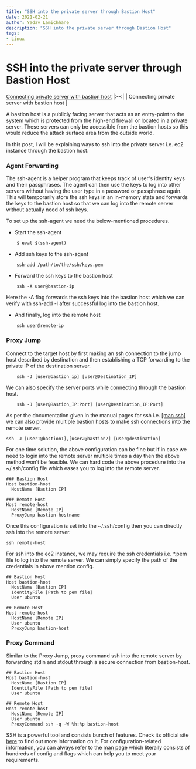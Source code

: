 ```yaml
---
title: "SSH into the private server through Bastion Host"
date: 2021-02-21
author: Yadav Lamichhane
description: "SSH into the private server through Bastion Host"
tags:
- Linux
---
```


# SSH into the private server through Bastion Host

[Connecting private server with bastion host](https://i.imgur.com/1mZuxec.png)
|:--:|
| Connecting private server with bastion host |

A bastion host is a publicly facing server that acts as an entry-point to the system which is protected from the high-end firewall or located in a private server. These servers can only be accessible from the bastion hosts so this would reduce the attack surface area from the outside world.

In this post, I will be explaining ways to ssh into the private server i.e. ec2 instance through the bastion host.

### **Agent Forwarding**

The ssh-agent is a helper program that keeps track of user's identity keys and their passphrases. The agent can then use the keys to log into other servers without having the user type in a password or passphrase again. This will temporarily store the ssh keys in an in-memory state and forwards the keys to the bastion host so that we can log into the remote server without actually need of ssh keys.

To set up the ssh-agent we need the below-mentioned procedures.

* Start the ssh-agent
```
    $ eval $(ssh-agent)
```
* Add ssh keys to the ssh-agent
```
    ssh-add /path/to/the/ssh/keys.pem
```
* Forward the ssh keys to the bastion host
```
    ssh -A user@bastion-ip
```
Here the -A flag forwards the ssh keys into the bastion host which we can verify with ssh-add -l after successful log into the bastion host.

* And finally, log into the remote host
```
    ssh user@remote-ip
```
### **Proxy Jump**

Connect to the target host by first making an ssh connection to the jump host described by destination and then establishing a TCP forwarding to the private IP of the destination server.
```
    ssh -J [user@bastion_ip] [user@Destination_IP]
```
We can also specify the server ports while connecting through the bastion host.
```
    ssh -J [user@Bastion_IP:Port] [user@Destination_IP:Port]
```
As per the documentation given in the manual pages for ssh i.e. [[man ssh]](https://man7.org/linux/man-pages/man1/ssh.1.html) we can also provide multiple bastion hosts to make ssh connections into the remote server.

    ssh -J [user1@bastion1],[user2@bastion2] [user@destination]

For one time solution, the above configuration can be fine but if in case we need to login into the remote server multiple times a day then the above method won’t be feasible. We can hard code the above procedure into the ~/.ssh/config file which eases you to log into the remote server.

    ### Bastion Host
    Host bastion-host
      HostName [Bastion IP]

    ### Remote Host
    Host remote-host
      HostName [Remote IP]
      ProxyJump bastion-hostname

Once this configuration is set into the ~/.ssh/config then you can directly ssh into the remote server.

    ssh remote-host

For ssh into the ec2 instance, we may require the ssh credentials i.e. *.pem file to log into the remote server. We can simply specify the path of the credentials in above mention config.

    ## Bastion Host
    Host bastion-host
      HostName [Bastion IP]
      IdentityFile [Path to pem file]
      User ubuntu

    ## Remote Host
    Host remote-host
      HostName [Remote IP]
      User ubuntu
      ProxyJump bastion-host

### **Proxy Command**

Similar to the Proxy Jump, proxy command ssh into the remote server by forwarding stdin and stdout through a secure connection from bastion-host.

    ## Bastion Host
    Host bastion-host
      HostName [Bastion IP]
      IdentityFile [Path to pem file]
      User ubuntu

    ## Remote Host
    Host remote-host
      HostName [Remote IP]
      User ubuntu
      ProxyCommand ssh -q -W %h:%p bastion-host

SSH is a powerful tool and consists bunch of features. Check its official site [here](https://www.ssh.com/ssh/) to find out more information on it. For configuration-related information, you can always refer to the [man page](https://man7.org/linux/man-pages/man1/ssh.1.html) which literally consists of hundreds of config and flags which can help you to meet your requirements.
